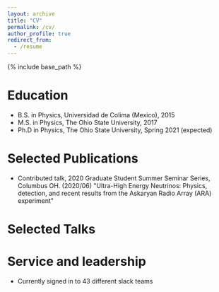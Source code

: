 ```yaml
---
layout: archive
title: "CV"
permalink: /cv/
author_profile: true
redirect_from:
  - /resume
---
```


{% include base_path %}

Education
======
* B.S. in Physics, Universidad de Colima (Mexico), 2015
* M.S. in Physics, The Ohio State University, 2017
* Ph.D in Physics, The Ohio State University, Spring 2021 (expected)

Selected Publications
======
* Contributed talk, 2020 Graduate Student Summer Seminar Series, Columbus OH. (2020/06)
"Ultra-High Energy Neutrinos: Physics, detection, and recent results from the Askaryan Radio Array
(ARA) experiment"
  
Selected Talks
======

Service and leadership
======
* Currently signed in to 43 different slack teams
